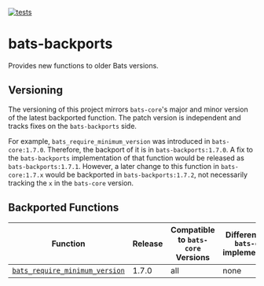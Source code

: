 [![tests](https://github.com/bats-core/bats-backports/actions/workflows/tests.yml/badge.svg?branch=main)](https://github.com/bats-core/bats-backports/actions/workflows/tests.yml)

# bats-backports

Provides new functions to older Bats versions.

## Versioning

The versioning of this project mirrors `bats-core`'s major and minor version of the latest backported function.
The patch version is independent and tracks fixes on the `bats-backports` side.

For example, `bats_require_minimum_version` was introduced in `bats-core:1.7.0`. Therefore, the backport of it is in `bats-backports:1.7.0`.
A fix to the `bats-backports` implementation of that function would be released as `bats-backports:1.7.1`. However, a later change to this function in `bats-core:1.7.x` would be backported in `bats-backports:1.7.2`,
not necessarily tracking the `x` in the `bats-core` version.

## Backported Functions

 Function | Release | Compatible to `bats-core` Versions  | Differences to `bats-core` implementation
---------|---------|-------------------------|--------------------------------
[`bats_require_minimum_version`](https://bats-core.readthedocs.io/en/latest/writing-tests.html#bats-require-minimum-version-bats-version-number) | 1.7.0   |  all                    |  none
